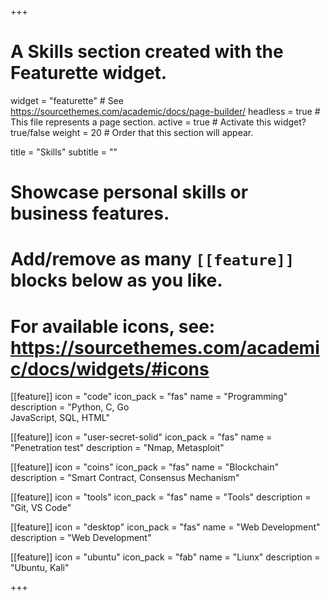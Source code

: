 +++
# A Skills section created with the Featurette widget.
widget = "featurette"  # See https://sourcethemes.com/academic/docs/page-builder/
headless = true  # This file represents a page section.
active = true  # Activate this widget? true/false
weight = 20  # Order that this section will appear.

title = "Skills"
subtitle = ""

# Showcase personal skills or business features.
# 
# Add/remove as many `[[feature]]` blocks below as you like.
# 
# For available icons, see: https://sourcethemes.com/academic/docs/widgets/#icons

[[feature]]
  icon = "code"
  icon_pack = "fas"
  name = "Programming"
  description = "Python, C, Go<br>JavaScript, SQL, HTML"

[[feature]]
  icon = "user-secret-solid"
  icon_pack = "fas"
  name = "Penetration test"
  description = "Nmap, Metasploit"
  
[[feature]]
  icon = "coins"
  icon_pack = "fas"
  name = "Blockchain"
  description = "Smart Contract, Consensus Mechanism"

[[feature]]
  icon = "tools"
  icon_pack = "fas"
  name = "Tools"
  description = "Git, VS Code"

[[feature]]
  icon = "desktop"
  icon_pack = "fas"
  name = "Web Development"
  description = "Web Development"

  
[[feature]]
  icon = "ubuntu"
  icon_pack = "fab"
  name = "Liunx"
  description = "Ubuntu, Kali"

+++
